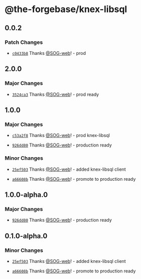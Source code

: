 # @the-forgebase/knex-libsql

## 0.0.2

### Patch Changes

- [`c0433b8`](https://github.com/The-ForgeBase/forgebase-ts/commit/c0433b87c9763202cf33c0255519089d4e181db4) Thanks [@SOG-web](https://github.com/SOG-web)! - prod

## 2.0.0

### Major Changes

- [`3524ca3`](https://github.com/The-ForgeBase/forgebase-ts/commit/3524ca35049c29bd338659af79cae85bb6e594f9) Thanks [@SOG-web](https://github.com/SOG-web)! - prod ready

## 1.0.0

### Major Changes

- [`c53a2f8`](https://github.com/The-ForgeBase/forgebase-ts/commit/c53a2f81d48561b46fb06c01017a8a9a9a0d0885) Thanks [@SOG-web](https://github.com/SOG-web)! - prod knex-libsql

- [`926dd80`](https://github.com/The-ForgeBase/forgebase-ts/commit/926dd80ae096ee1a8a02f4460a77b4bad3e718df) Thanks [@SOG-web](https://github.com/SOG-web)! - production ready

### Minor Changes

- [`25ef503`](https://github.com/The-ForgeBase/forgebase-ts/commit/25ef5034572e1ae3b3899f78b72428acbbe72219) Thanks [@SOG-web](https://github.com/SOG-web)! - added knex-libsql client

- [`a66608b`](https://github.com/The-ForgeBase/forgebase-ts/commit/a66608b7ffd4463687d20960de7a8db19ee5f783) Thanks [@SOG-web](https://github.com/SOG-web)! - promote to production ready

## 1.0.0-alpha.0

### Major Changes

- [`926dd80`](https://github.com/The-ForgeBase/forgebase-ts/commit/926dd80ae096ee1a8a02f4460a77b4bad3e718df) Thanks [@SOG-web](https://github.com/SOG-web)! - production ready

## 0.1.0-alpha.0

### Minor Changes

- [`25ef503`](https://github.com/The-ForgeBase/forgebase-ts/commit/25ef5034572e1ae3b3899f78b72428acbbe72219) Thanks [@SOG-web](https://github.com/SOG-web)! - added knex-libsql client

- [`a66608b`](https://github.com/The-ForgeBase/forgebase-ts/commit/a66608b7ffd4463687d20960de7a8db19ee5f783) Thanks [@SOG-web](https://github.com/SOG-web)! - promote to production ready
